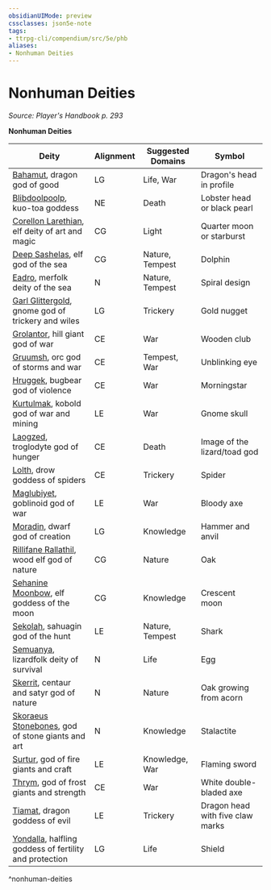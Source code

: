 ```yaml
---
obsidianUIMode: preview
cssclasses: json5e-note
tags:
- ttrpg-cli/compendium/src/5e/phb
aliases:
- Nonhuman Deities
---
```

# Nonhuman Deities
*Source: Player's Handbook p. 293* 

**Nonhuman Deities**

| Deity | Alignment | Suggested Domains | Symbol |
|-------|-----------|-------------------|--------|
| [Bahamut](/3-Mechanics/CLI/deities/nonhuman-bahamut.md), dragon god of good | LG | Life, War | Dragon's head in profile |
| [Blibdoolpoolp](/3-Mechanics/CLI/deities/nonhuman-blibdoolpoolp.md), kuo-toa goddess | NE | Death | Lobster head or black pearl |
| [Corellon Larethian](/3-Mechanics/CLI/deities/nonhuman-corellon-larethian.md), elf deity of art and magic | CG | Light | Quarter moon or starburst |
| [Deep Sashelas](/3-Mechanics/CLI/deities/nonhuman-deep-sashelas.md), elf god of the sea | CG | Nature, Tempest | Dolphin |
| [Eadro](/3-Mechanics/CLI/deities/nonhuman-eadro.md), merfolk deity of the sea | N | Nature, Tempest | Spiral design |
| [Garl Glittergold](/3-Mechanics/CLI/deities/nonhuman-garl-glittergold.md), gnome god of trickery and wiles | LG | Trickery | Gold nugget |
| [Grolantor](/3-Mechanics/CLI/deities/nonhuman-grolantor.md), hill giant god of war | CE | War | Wooden club |
| [Gruumsh](/3-Mechanics/CLI/deities/nonhuman-gruumsh.md), orc god of storms and war | CE | Tempest, War | Unblinking eye |
| [Hruggek](/3-Mechanics/CLI/deities/nonhuman-hruggek.md), bugbear god of violence | CE | War | Morningstar |
| [Kurtulmak](/3-Mechanics/CLI/deities/nonhuman-kurtulmak.md), kobold god of war and mining | LE | War | Gnome skull |
| [Laogzed](/3-Mechanics/CLI/deities/nonhuman-laogzed.md), troglodyte god of hunger | CE | Death | Image of the lizard/toad god |
| [Lolth](/3-Mechanics/CLI/deities/nonhuman-lolth.md), drow goddess of spiders | CE | Trickery | Spider |
| [Maglubiyet](/3-Mechanics/CLI/deities/nonhuman-maglubiyet.md), goblinoid god of war | LE | War | Bloody axe |
| [Moradin](/3-Mechanics/CLI/deities/nonhuman-moradin.md), dwarf god of creation | LG | Knowledge | Hammer and anvil |
| [Rillifane Rallathil](/3-Mechanics/CLI/deities/nonhuman-rillifane-rallathil.md), wood elf god of nature | CG | Nature | Oak |
| [Sehanine Moonbow](/3-Mechanics/CLI/deities/nonhuman-sehanine-moonbow.md), elf goddess of the moon | CG | Knowledge | Crescent moon |
| [Sekolah](/3-Mechanics/CLI/deities/nonhuman-sekolah.md), sahuagin god of the hunt | LE | Nature, Tempest | Shark |
| [Semuanya](/3-Mechanics/CLI/deities/nonhuman-semuanya.md), lizardfolk deity of survival | N | Life | Egg |
| [Skerrit](/3-Mechanics/CLI/deities/nonhuman-skerrit.md), centaur and satyr god of nature | N | Nature | Oak growing from acorn |
| [Skoraeus Stonebones](/3-Mechanics/CLI/deities/nonhuman-skoraeus-stonebones.md), god of stone giants and art | N | Knowledge | Stalactite |
| [Surtur](/3-Mechanics/CLI/deities/nonhuman-surtur.md), god of fire giants and craft | LE | Knowledge, War | Flaming sword |
| [Thrym](/3-Mechanics/CLI/deities/nonhuman-thrym.md), god of frost giants and strength | CE | War | White double-bladed axe |
| [Tiamat](/3-Mechanics/CLI/deities/nonhuman-tiamat.md), dragon goddess of evil | LE | Trickery | Dragon head with five claw marks |
| [Yondalla](/3-Mechanics/CLI/deities/nonhuman-yondalla.md), halfling goddess of fertility and protection | LG | Life | Shield |
^nonhuman-deities